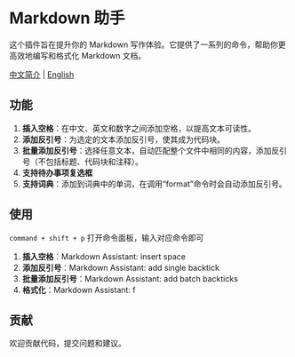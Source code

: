 # Markdown 助手

这个插件旨在提升你的 Markdown 写作体验。它提供了一系列的命令，帮助你更高效地编写和格式化 Markdown 文档。

[中文简介](./README_zh.md) | [English](./README.md)

## 功能

1. **插入空格**：在中文、英文和数字之间添加空格，以提高文本可读性。
2. **添加反引号**：为选定的文本添加反引号，使其成为代码块。
3. **批量添加反引号**：选择任意文本，自动匹配整个文件中相同的内容，添加反引号（不包括标题、代码块和注释）。
4. **支持待办事项复选框**
5. **支持词典**：添加到词典中的单词，在调用“format”命令时会自动添加反引号。

## 使用

`command + shift + p` 打开命令面板，输入对应命令即可

1. **插入空格**：Markdown Assistant: insert space
2. **添加反引号**：Markdown Assistant: add single backtick
3. **批量添加反引号**：Markdown Assistant: add batch backticks
4. **格式化**：Markdown Assistant: f

## 贡献

欢迎贡献代码，提交问题和建议。
